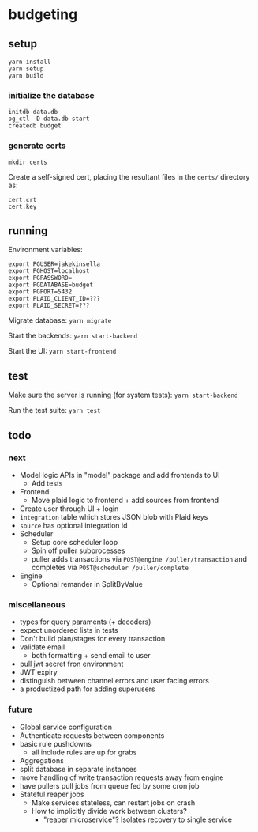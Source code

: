 # budgeting

## setup
`yarn install`  
`yarn setup`  
`yarn build`  

### initialize the database
`initdb data.db`  
`pg_ctl -D data.db start`  
`createdb budget`  

### generate certs
`mkdir certs`

Create a self-signed cert, placing the resultant files in the `certs/` directory as:
```
cert.crt
cert.key
```

## running

Environment variables:
```
export PGUSER=jakekinsella
export PGHOST=localhost
export PGPASSWORD=
export PGDATABASE=budget
export PGPORT=5432
export PLAID_CLIENT_ID=???
export PLAID_SECRET=???
```

Migrate database:
`yarn migrate`

Start the backends:
`yarn start-backend`

Start the UI:
`yarn start-frontend`

## test
Make sure the server is running (for system tests):
`yarn start-backend`

Run the test suite:
`yarn test`

## todo

### next
  - Model logic APIs in "model" package and add frontends to UI
    - Add tests
 - Frontend
   - Move plaid logic to frontend + add sources from frontend
 - Create user through UI + login
 - `integration` table which stores JSON blob with Plaid keys
 - `source` has optional integration id
 - Scheduler
   - Setup core scheduler loop
   - Spin off puller subprocesses
   - puller adds transactions via `POST@engine /puller/transaction` and completes via `POST@scheduler /puller/complete`
 - Engine
   - Optional remander in SplitByValue

### miscellaneous
 - types for query paraments (+ decoders)
 - expect unordered lists in tests
 - Don't build plan/stages for every transaction
 - validate email
   - both formatting + send email to user
 - pull jwt secret fron environment
 - JWT expiry
 - distinguish between channel errors and user facing errors
 - a productized path for adding superusers

### future
 - Global service configuration
 - Authenticate requests between components
 - basic rule pushdowns
   - all include rules are up for grabs
 - Aggregations
 - split database in separate instances
 - move handling of write transaction requests away from engine
 - have pullers pull jobs from queue fed by some cron job
 - Stateful reaper jobs
    - Make services stateless, can restart jobs on crash
    - How to implicitly divide work between clusters?
       - "reaper microservice"? Isolates recovery to single service
